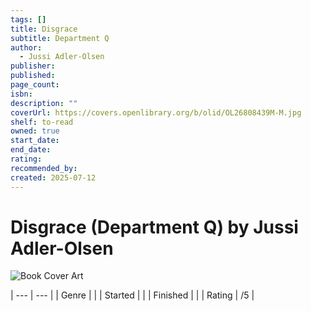 ```yaml
---
tags: []
title: Disgrace
subtitle: Department Q
author:
  - Jussi Adler-Olsen
publisher: 
published: 
page_count: 
isbn: 
description: ""
coverUrl: https://covers.openlibrary.org/b/olid/OL26808439M-M.jpg
shelf: to-read
owned: true
start_date: 
end_date: 
rating: 
recommended_by: 
created: 2025-07-12
---
```


# Disgrace (Department Q) by Jussi Adler-Olsen

![Book Cover Art](https://covers.openlibrary.org/b/olid/OL26808439M-M.jpg)


| --- | --- |
| Genre |  |
| Started |  |
| Finished |  |
| Rating | /5 |

